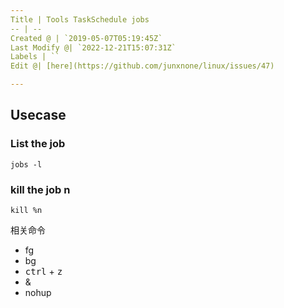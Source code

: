 ```yaml
---
Title | Tools TaskSchedule jobs
-- | --
Created @ | `2019-05-07T05:19:45Z`
Last Modify @| `2022-12-21T15:07:31Z`
Labels | ``
Edit @| [here](https://github.com/junxnone/linux/issues/47)

---
```

## Usecase

### List the job

```
jobs -l
```

### kill the job n

```
kill %n
```

相关命令
- fg
- bg
- <kbd>ctrl</kbd> + <kbd>z</kbd>
- &
- nohup
